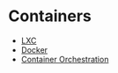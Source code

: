 # Containers

- [LXC](LXC/LXC.md)
- [Docker](Docker/Docker.md)
- [Container Orchestration](../Container%20Orchestration/Container%20Orchestration.md)